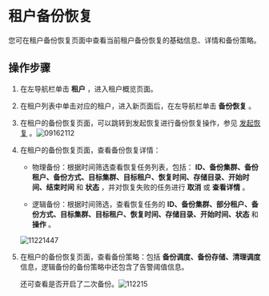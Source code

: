 租户备份恢复 
===========================

您可在租户备份恢复页面中查看当前租户备份恢复的基础信息、详情和备份策略。

操作步骤 
-------------------------

1. 在左导航栏单击 **租户** ，进入租户概览页面。

   

2. 在租户列表中单击对应的租户，进入新页面后，在左导航栏单击 **备份恢复** 。

   

3. 在租户的备份恢复页面，可以跳转到发起恢复进行备份恢复操作，参见 [发起恢复](https://yuque.antfin-inc.com/lixiu.wlx/qlqwyn/fndwf3) 。![09162112](https://help-static-aliyun-doc.aliyuncs.com/assets/img/zh-CN/5768591361/p327456.png)

   

4. 在租户的备份恢复页面，查看备份恢复详情：

   * 物理备份：根据时间筛选查看恢复任务列表，包括： **ID、备份集群、备份租户、备份方式、目标集群、目标租户、恢复时间、存储目录、开始时间、结束时间** 和 **状态** ，并对恢复失败的任务进行 **取消** 或 **查看详情** 。

     
   
   * 逻辑备份：根据时间筛选，查看恢复任务的 **ID、备份集群、部分租户、备份方式、目标集群、目标租户、恢复时间、存储目录、开始时间、状态** 和 **操作** 。

     
   

   

   ![11221447](https://help-static-aliyun-doc.aliyuncs.com/assets/img/zh-CN/3985987361/p355857.png)
   

5. 在租户的备份恢复页面，查看备份策略：包括 **备份调度、备份存储、清理调度** 信息，逻辑备份的备份策略中还包含了告警阈值信息。

   还可查看是否开启了二次备份。![112215](https://help-static-aliyun-doc.aliyuncs.com/assets/img/zh-CN/3985987361/p355926.png)
   



